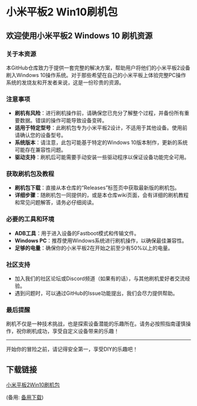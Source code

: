 # 小米平板2 Win10刷机包

## 欢迎使用小米平板2 Windows 10 刷机资源

### 关于本资源

本GitHub仓库致力于提供一套完整的解决方案，帮助用户将他们的小米平板2设备刷入Windows 10操作系统。对于那些希望在自己的小米平板上体验完整PC操作系统的发烧友和开发者来说，这是一份珍贵的资源。

### 注意事项

- **刷机有风险**：进行刷机操作前，请确保您已充分了解整个过程，并备份所有重要数据。错误的操作可能导致设备变砖。
- **适用于特定型号**：此刷机包专为小米平板2设计，不适用于其他设备。使用前请确认您的设备型号。
- **系统版本**：请注意，此包可能基于特定的Windows 10版本制作，更新的系统可能存在兼容性问题。
- **驱动支持**：刷机后可能需要手动安装一些驱动程序以保证设备功能完全可用。
  
### 获取刷机包及教程

- **刷机包下载**：直接从本仓库的“Releases”标签页中获取最新版的刷机包。
- **详细步骤**：随刷机包一同提供的，或是本仓库wiki页面，会有详细的刷机教程和常见问题解答，请务必仔细阅读。

### 必要的工具和环境

- **ADB工具**：用于进入设备的Fastboot模式和传输文件。
- **Windows PC**：推荐使用Windows系统进行刷机操作，以确保最佳兼容性。
- **足够的电量**：确保你的小米平板2在开始之前至少有50%以上的电量。

### 社区支持

- 加入我们的社区论坛或Discord频道（如果有的话），与其他刷机爱好者交流经验。
- 遇到问题时，可以通过GitHub的Issue功能提出，我们会尽力提供帮助。

### 最后提醒

刷机不仅是一种技术挑战，也是探索设备潜能的乐趣所在。请务必按照指南谨慎操作，祝你刷机成功，享受自定义设备带来的乐趣！

---

开始你的冒险之前，请记得安全第一，享受DIY的乐趣吧！

## 下载链接
[小米平板2Win10刷机包](https://pan.quark.cn/s/9962ea4fc9a6) 

(备用: [备用下载](https://pan.baidu.com/s/19Ti2ekWNjFCQlvT8Y9tA7g?pwd=1234))
